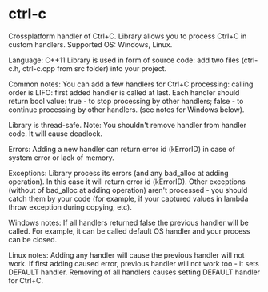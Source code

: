 # ctrl-c
Crossplatform handler of Ctrl+C.
Library allows you to process Ctrl+C in custom handlers.
Supported OS: Windows, Linux.

Language: C++11
Library is used in form of source code: add two files (ctrl-c.h, ctrl-c.cpp from src folder) into your project.

Common notes:
You can add a few handlers for Ctrl+C processing: calling order is LIFO: first added handler is called at last.
Each handler should return bool value: true - to stop processing by other handlers; false - to continue processing by other handlers. (see notes for Windows below).

Library is thread-safe. Note: You shouldn't remove handler from handler code. It will cause deadlock.

Errors:
Adding a new handler can return error id (kErrorID) in case of system error or lack of memory.

Exceptions:
Library process its errors (and any bad_alloc at adding operation). In this case it will return error id (kErrorID).
Other exceptions (without of bad_alloc at adding operation) aren't processed - you should catch them by your code (for example, if your captured values in lambda throw exception during copying, etc).

Windows notes:
If all handlers returned false the previous handler will be called. For example, it can be called default OS handler and your process can be closed.

Linux notes:
Adding any handler will cause the previous handler will not work. If first adding caused error, previous handler will not work too - it sets DEFAULT handler.
Removing of all handlers causes setting DEFAULT handler for Ctrl+C.
